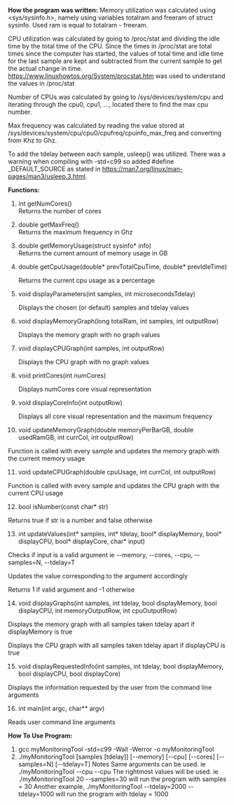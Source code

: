 __How the program was written:__
Memory utilization was calculated using <sys/sysinfo.h>, namely using variables totalram and freeram of struct sysinfo.
Used ram is equal to totalram - freeram. 

CPU utilization was calculated by going to /proc/stat and dividing the idle time by the total time of the CPU.
Since the times in /proc/stat are total times since the computer has started, the values of total time and idle time
for the last sample are kept and subtracted from the current sample to get the actual change in time.
https://www.linuxhowtos.org/System/procstat.htm was used to understand the values in /proc/stat

Number of CPUs was calculated by going to /sys/devices/system/cpu and iterating through the cpu0, cpu1, ..., 
located there to find the max cpu number.

Max frequency was calculated by reading the value stored at
/sys/devices/system/cpu/cpu0/cpufreq/cpuinfo_max_freq and converting from Khz to Ghz.

To add the tdelay between each sample, usleep() was utilized.
There was a warning when compiling with -std=c99 so added #define _DEFAULT_SOURCE
as stated in https://man7.org/linux/man-pages/man3/usleep.3.html.

__Functions:__
1. int getNumCores()<br />
   Returns the number of cores
2. double getMaxFreq()<br />
   Returns the maximum frequency in Ghz
3. double getMemoryUsage(struct sysinfo* info)<br />
   Returns the current amount of memory usage in GB
4. double getCpuUsage(double* prevTotalCpuTime, double* prevIdleTime)

   Returns the current cpu usage as a percentage
5. void displayParameters(int samples, int microsecondsTdelay)

   Displays the chosen (or default) samples and tdelay values
6. void displayMemoryGraph(long totalRam, int samples, int outputRow)

   Displays the memory graph with no graph values
7. void displayCPUGraph(int samples, int outputRow)
   
   Displays the CPU graph with no graph values
8. void printCores(int numCores)
   
   Displays numCores core visual representation
9. void displayCoreInfo(int outputRow)
   
   Displays all core visual representation and the maximum frequency
10. void updateMemoryGraph(double memoryPerBarGB, double usedRamGB, int currCol, int outputRow)
   
   Function is called with every sample and updates the memory graph with the current memory usage
   
11. void updateCPUGraph(double cpuUsage, int currCol, int outputRow)
   
   Function is called with every sample and updates the CPU graph with the current CPU usage
   
12. bool isNumber(const char* str)
   
   Returns true if str is a number and false otherwise
   
13. int updateValues(int* samples, int* tdelay, bool* displayMemory, bool* displayCPU, bool* displayCore, char* input)
   
   Checks if input is a valid argument ie --memory, --cores, --cpu, --samples=N, --tdelay=T
   
   Updates the value corresponding to the argument accordingly
   
   Returns 1 if valid argument and -1 otherwise
   
14. void displayGraphs(int samples, int tdelay, bool displayMemory, bool displayCPU, int memoryOutputRow, int cpuOutputRow)
   
   Displays the memory graph with all samples taken tdelay apart if displayMemory is true
   
   Displays the CPU graph with all samples taken tdelay apart if displayCPU is true
   
15. void displayRequestedInfo(int samples, int tdelay, bool displayMemory, bool displayCPU, bool displayCore)
   
   Displays the information requested by the user from the command line arguments
   
16. int main(int argc, char** argv)
   
   Reads user command line arguments 



__How To Use Program:__
1. gcc myMonitoringTool -std=c99 -Wall -Werror -o myMonitoringTool
2. ./myMonitoringTool  [samples [tdelay]] [--memory] [--cpu] [--cores] [--samples=N] [--tdelay=T]
Notes
Same arguments can be used. ie ./myMonitoringTool --cpu --cpu
The rightmost values will be used. ie ./myMonitoringTool 20 --samples=30 will run the program with samples = 30
Another example, ./myMonitoringTool --tdelay=2000 --tdelay=1000 will run the program with tdelay = 1000
